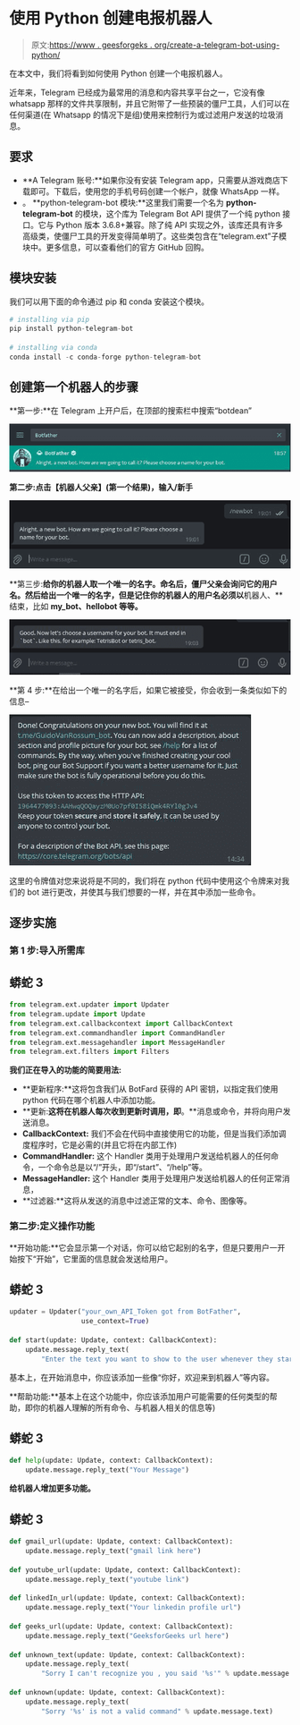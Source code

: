 # 使用 Python 创建电报机器人

> 原文:[https://www . geesforgeks . org/create-a-telegram-bot-using-python/](https://www.geeksforgeeks.org/create-a-telegram-bot-using-python/)

在本文中，我们将看到如何使用 Python 创建一个电报机器人。

近年来，Telegram 已经成为最常用的消息和内容共享平台之一，它没有像 whatsapp 那样的文件共享限制，并且它附带了一些预装的僵尸工具，人们可以在任何渠道(在 Whatsapp 的情况下是组)使用来控制行为或过滤用户发送的垃圾消息。

## 要求

*   **A Telegram 账号:**如果你没有安装 Telegram app，只需要从游戏商店下载即可。下载后，使用您的手机号码创建一个帐户，就像 WhatsApp 一样。
*   。 **python-telegram-bot 模块:**这里我们需要一个名为 **python-telegram-bot** 的模块，这个库为 Telegram Bot API 提供了一个纯 python 接口。它与 Python 版本 3.6.8+兼容。除了纯 API 实现之外，该库还具有许多高级类，使僵尸工具的开发变得简单明了。这些类包含在“telegram.ext”子模块中。更多信息，可以查看他们的官方 GitHub 回购。

## **模块安装**

我们可以用下面的命令通过 pip 和 conda 安装这个模块。

```py
# installing via pip
pip install python-telegram-bot

# installing via conda
conda install -c conda-forge python-telegram-bot
```

## 创建第一个机器人的步骤

**第一步:**在 Telegram 上开户后，在顶部的搜索栏中搜索“botdean”

![](img/da1e9de50b0d01dd940a1e76fd5ef165.png)

**第二步:**点击【机器人父亲】(第一个结果)，输入**/新手**

![](img/305ee010818d817e2f63f01de943ed7d.png)

**第三步:**给你的机器人取一个唯一的名字。命名后，僵尸父亲会询问它的用户名。然后给出一个唯一的名字，但是记住你的机器人的用户名必须以**机器人、**结束，比如 **my_bot、hellobot 等等。**

![](img/cada3fb22b51903f2d3b12a7c24690c2.png)

**第 4 步:**在给出一个唯一的名字后，如果它被接受，你会收到一条类似如下的信息–

![](img/adfde2a2ffe3fc4be5e1e92a2b23cf94.png)

这里的令牌值对您来说将是不同的，我们将在 python 代码中使用这个令牌来对我们的 bot 进行更改，并使其与我们想要的一样，并在其中添加一些命令。

## 逐步实施

### **第 1 步:导入所需库**

## 蟒蛇 3

```py
from telegram.ext.updater import Updater
from telegram.update import Update
from telegram.ext.callbackcontext import CallbackContext
from telegram.ext.commandhandler import CommandHandler
from telegram.ext.messagehandler import MessageHandler
from telegram.ext.filters import Filters
```

**我们正在导入的功能的简要用法:**

*   **更新程序:**这将包含我们从 BotFard 获得的 API 密钥，以指定我们使用 python 代码在哪个机器人中添加功能。
*   **更新:**这将在机器人每次收到更新时调用，即**。**消息或命令，并将向用户发送消息。
*   **CallbackContext:** 我们不会在代码中直接使用它的功能，但是当我们添加调度程序时，它是必需的(并且它将在内部工作)
*   **CommandHandler:** 这个 Handler 类用于处理用户发送给机器人的任何命令，一个命令总是以“/”开头，即“/start”、“/help”等。
*   **MessageHandler:** 这个 Handler 类用于处理用户发送给机器人的任何正常消息，
*   **过滤器:**这将从发送的消息中过滤正常的文本、命令、图像等。

### **第二步:定义操作功能**

**开始功能:**它会显示第一个对话，你可以给它起别的名字，但是只要用户一开始按下“开始”，它里面的信息就会发送给用户。

## 蟒蛇 3

```py
updater = Updater("your_own_API_Token got from BotFather",
                  use_context=True)

def start(update: Update, context: CallbackContext):
    update.message.reply_text(
        "Enter the text you want to show to the user whenever they start the bot")
```

基本上，在开始消息中，你应该添加一些像“你好，欢迎来到机器人”等内容。

**帮助功能:**基本上在这个功能中，你应该添加用户可能需要的任何类型的帮助，即你的机器人理解的所有命令、与机器人相关的信息等)

## 蟒蛇 3

```py
def help(update: Update, context: CallbackContext):
    update.message.reply_text("Your Message")
```

**给机器人增加更多功能。**

## 蟒蛇 3

```py
def gmail_url(update: Update, context: CallbackContext):
    update.message.reply_text("gmail link here")

def youtube_url(update: Update, context: CallbackContext):
    update.message.reply_text("youtube link")

def linkedIn_url(update: Update, context: CallbackContext):
    update.message.reply_text("Your linkedin profile url")

def geeks_url(update: Update, context: CallbackContext):
    update.message.reply_text("GeeksforGeeks url here")

def unknown_text(update: Update, context: CallbackContext):
    update.message.reply_text(
        "Sorry I can't recognize you , you said '%s'" % update.message.text)

def unknown(update: Update, context: CallbackContext):
    update.message.reply_text(
        "Sorry '%s' is not a valid command" % update.message.text)
```
